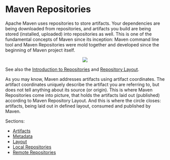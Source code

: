 # Maven Repositories

<!--
Licensed to the Apache Software Foundation (ASF) under one
or more contributor license agreements.  See the NOTICE file
distributed with this work for additional information
regarding copyright ownership.  The ASF licenses this file
to you under the Apache License, Version 2.0 (the
"License"); you may not use this file except in compliance
with the License.  You may obtain a copy of the License at

http://www.apache.org/licenses/LICENSE-2.0

Unless required by applicable law or agreed to in writing,
software distributed under the License is distributed on an
"AS IS" BASIS, WITHOUT WARRANTIES OR CONDITIONS OF ANY
KIND, either express or implied.  See the License for the
specific language governing permissions and limitations
under the License.
-->

Apache Maven uses repositories to store artifacts. Your dependencies are being downloaded from repositories,
and artifacts you build are being stored (installed, uploaded) into repositories as well. This is one of the
fundamental concepts of Maven since its inception: Maven command line tool and Maven Repositories were mold together
and developed since the beginning of Maven project itself.

<p align="center">
<img src="../repository/maven-repositories.png" border="0" usemap="#map" />

<map name="map">
<area shape="rect" coords="596,326,666,363" alt="JBoss"                         href="http://repository.jboss.org/maven2/" />
<area shape="rect" coords="0,184,460,421"   alt="central (default)"             href="../repository/index.html" />
<area shape="rect" coords="187,593,277,629" alt="Maven"                         href="/what-is-maven.html" />
<area shape="rect" coords="280,628,403,649" alt="local repository"              href="/guides/mini/guide-configuring-maven.html" />
<area shape="rect" coords="364,498,570,534" alt="Repository Manager"            href="/repository-management.html" />
<area shape="rect" coords="303,545,451,584" alt="settings.xml &lt;mirrorOf&gt;" href="/guides/mini/guide-mirror-settings.html" />
<area shape="rect" coords="407,589,628,653" alt="pom.xml &lt;repository&gt;"    href="/guides/mini/guide-multiple-repositories.html" />
</map>

</p>

See also the [Introduction to Repositories](/guides/introduction/introduction-to-repositories.html) and [Repository Layout](../repository/layout.html).

As you may know, Maven addresses artifacts using artifact coordinates. The artifact coordinates uniquely describe the artifact
you are referring to, but does not tell anything about its source (or origin). This is where
Maven Repositories come into picture, that holds the artifacts laid out (published) according to Maven Repository
Layout. And this is where the circle closes: artifacts, being laid out in defined layout, consumed and published
by Maven.

Sections:
* [Artifacts](artifacts.md)
* [Metadata](metadata.md)
* [Layout](layout.md)
* [Local Repositories](local.md)
* [Remote Repositories](remote.md)

